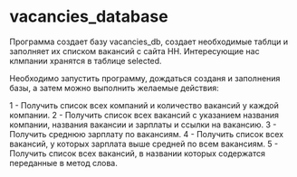 # vacancies_database
Программа создает базу vacancies_db, создает необходимые таблци и заполняет их списком вакансий с сайта HH.
Интересующие нас клмпании хранятся в таблице selected.

Необходимо запустить программу, дождаться созданя и заполнения базы, а затем можно выполнить желаемые действия:

1 - Получить список всех компаний и количество вакансий у каждой компании.
2 - Получить список всех вакансий с указанием названия компании, названия вакансии и зарплаты и ссылки на вакансию.
3 - Получить среднюю зарплату по вакансиям.
4 - Получить список всех вакансий, у которых зарплата выше средней по всем вакансиям.
5 - Получить список всех вакансий, в названии которых содержатся переданные в метод слова.